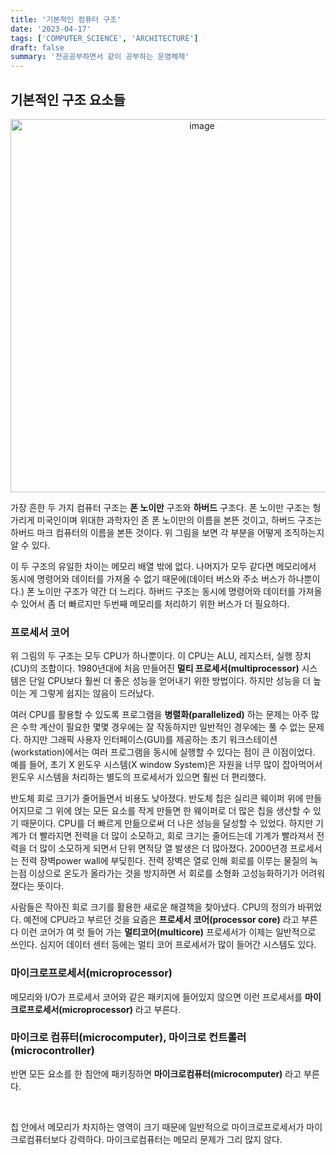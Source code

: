 ```yaml
---
title: '기본적인 컴퓨터 구조'
date: '2023-04-17'
tags: ['COMPUTER_SCIENCE', 'ARCHITECTURE']
draft: false
summary: '전공공부하면서 같이 공부하는 운영체제'
---
```


## 기본적인 구조 요소들

<p align="center">
    <img width="597" alt="image" src="https://user-images.githubusercontent.com/105579811/232485516-3ea30fbe-e686-43f9-a61b-184e07a2aaa5.png"/>
</p>

가장 흔한 두 가지 컴퓨터 구조는 **폰 노이만** 구조와 **하버드** 구조다. 폰 노이만 구조는 헝가리게 미국인이며 위대한 과학자인 존 폰 노이만의 이름을 본뜬 것이고, 하버드 구조는 하버드 마크 컴퓨터의 이름을 본뜬 것이다. 위 그림을 보면 각 부분을 어떻게 조직하는지 알 수 있다.

이 두 구조의 유일한 차이는 메모리 배열 밖에 없다. 나머지가 모두 같다면 메모리에서 동시에 명령어와 데이터를 가져올 수 없기 때문에(데이터 버스와 주소 버스가 하나뿐이다.) 폰 노이만 구조가 약간 더 느리다. 하버드 구조는 동시에 명령어와 데이터를 가져올 수 있어서 좀 더 빠르지만 두번째 메모리를 처리하기 위한 버스가 더 필요하다.

### 프로세서 코어

위 그림의 두 구조는 모두 CPU가 하나뿐이다. 이 CPU는 ALU, 레지스터, 실행 장치(CU)의 조합이다. 1980년대에 처음 만들어진 **멀티 프로세서(multiprocessor)** 시스템은 단일 CPU보다 훨씬 더 좋은 성능을 얻어내기 위한 방법이다. 하지만 성능을 더 높이는 게 그렇게 쉽지는 않음이 드러났다.

여러 CPU를 활용할 수 있도록 프로그램을 **병렬화(parallelized)** 하는 문제는 아주 많은 수학 계산이 필요한 몇몇 경우에는 잘 작동하지만 일반적인 경우에는 풀 수 없는 문제다. 하지만 그래픽 사용자 인터페이스(GUI)를 제공하는 초기 워크스테이션(workstation)에서는 여러 프로그램을 동시에 실행할 수 있다는 점이 큰 이점이었다. 예를 들어, 초기 X 윈도우 시스템(X window System)은 자원을 너무 많이 잡아먹어서 윈도우 시스템을 처리하는 별도의 프로세서가 있으면 훨씬 더 편리했다.

반도체 회로 크기가 줄어들면서 비용도 낮아졌다. 반도체 칩은 실리콘 웨이퍼 위에 만들어지므로 그 위에 얹는 모든 요소를 작게 만들면 한 웨이퍼로 더 많은 칩을 생산할 수 있기 때문이다. CPU를 더 빠르게 만듦으로써 더 나은 성능을 달성할 수 있었다. 하지만 기계가 더 빨라지면 전력을 더 많이 소모하고, 회로 크기는 줄어드는데 기계가 빨라져서 전력을 더 많이 소모하게 되면서 단위 면적당 열 발생은 더 많아졌다. 2000년경 프로세서는 전력 장벽power wall에 부딪힌다. 전력 장벽은 열로 인해 회로를 이루는 물질의 녹는점 이상으로 온도가 올라가는 것을 방지하면 서 회로를 소형화 고성능화하기가 어려워졌다는 뜻이다.

사람들은 작아진 회로 크기를 활용한 새로운 해결책을 찾아냈다. CPU의 정의가 바뀌었다. 예전에 CPU라고 부르던 것을 요즘은 **프로세서 코어(processor core)** 라고 부른다 이런 코어가 여 럿 들어 가는 **멀티코어(multicore)** 프로세서가 이제는 일반적으로 쓰인다. 심지어 데이터 센터 등에는 멀티 코어 프로세서가 많이 들어간 시스템도 있다.

### 마이크로프로세서(microprocessor)

메모리와 I/O가 프로세서 코어와 같은 패키지에 들어있지 않으면 이런 프로세서를 **마이크로프로세서(microprocessor)** 라고 부른다.

### 마이크로 컴퓨터(microcomputer), 마이크로 컨트롤러(microcontroller)

반면 모든 요소를 한 침안에 패키징하면 **마이크로컴퓨터(microcomputer)** 라고 부른다.

<br/>

칩 안에서 메모리가 차지하는 영역이 크기 때문에 일반적으로 마이크로프로세서가 마이크로컴퓨터보다 강력하다. 마이크로컴퓨터는 메모리 문제가 그리 많지 않다.
